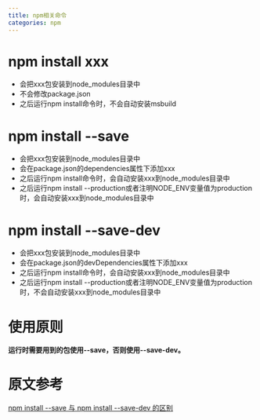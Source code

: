 ```yaml
---
title: npm相关命令
categories: npm
---
```


# npm install xxx
- 会把xxx包安装到node_modules目录中
- 不会修改package.json
- 之后运行npm install命令时，不会自动安装msbuild

# npm install --save

- 会把xxx包安装到node_modules目录中
- 会在package.json的dependencies属性下添加xxx
- 之后运行npm install命令时，会自动安装xxx到node_modules目录中
- 之后运行npm install --production或者注明NODE_ENV变量值为production时，会自动安装xxx到node_modules目录中

# npm install --save-dev
- 会把xxx包安装到node_modules目录中
- 会在package.json的devDependencies属性下添加xxx
- 之后运行npm install命令时，会自动安装xxx到node_modules目录中
- 之后运行npm install --production或者注明NODE_ENV变量值为production时，不会自动安装xxx到node_modules目录中

# 使用原则
**运行时需要用到的包使用--save，否则使用--save-dev。**

# 原文参考
[npm install --save 与 npm install --save-dev 的区别](http://www.cnblogs.com/hollen/p/5956012.html)
